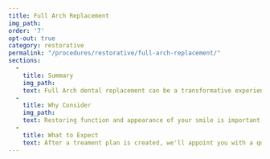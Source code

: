 ```yaml
---
title: Full Arch Replacement
img_path:
order: '7'
opt-out: true
category: restorative
permalink: "/procedures/restorative/full-arch-replacement/"
sections:
  -
    title: Summary
    img_path:
    text: Full Arch dental replacement can be a transformative experience. If you are missing teeth or they must be removed, most times dental implants can be placed the same day. Additionally you may be a candidate to have new teeth the same day as well. Imagine having a completely new smile in one day!
  -
    title: Why Consider
    img_path:
    text: Restoring function and appearance of your smile is important for your health and self-confidence. When teeth must be removed, there is no better way to get you back to eating properly. Dentures and other substitutions restore very little of your ability to eat while replacing your teeth with implants can be a life-changing experience.
  -
    title: What to Expect
    text: After a treament plan is created, we'll appoint you with a qualified surgeon to discuss the placement of your dental implant(s) and we'll coordinate treatment your surgeon. As an experienced team, we know how to make sure that all of your treatment goes as seemlessly as possible. When healing is completed, we'll replace your temporary teeth with new teeth on the implants. It's really one of the most exciting treatments we provide and as a dentist and surgeon team, we want to make sure you have an excellent experience!
---
```

